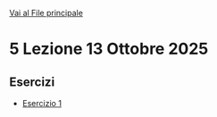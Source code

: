 [Vai al File principale](../../Readme.md)

# 5 Lezione 13 Ottobre 2025

## Esercizi

- [Esercizio 1](ex1)